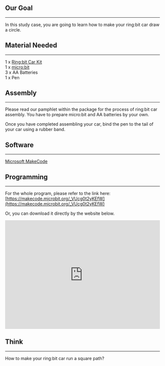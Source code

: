 
## Our Goal  
---
In this study case, you are going to learn how to make your ring:bit car draw a circle.   

## Material Needed  
---
1 x [Ring:bit Car Kit](http://www.elecfreaks.com/estore/ring-bit-car-mirco-bit-educational-smart-robot-kit-for-kids.html)  
1 x [micro:bit](http://www.elecfreaks.com/estore/bbc-micro-bit-board-for-coding-programming.html)  
3 x AA Batteries  
1 x Pen  

## Assembly  
---
Please read our pamphlet within the package for the process of ring:bit car assembly. You have to prepare micro:bit and AA batteries by your own.   

Once you have completed assembling your car, bind the pen to the tail of your car using a rubber band.   

## Software  
---
[Microsoft MakeCode](https://makecode.microbit.org)  

## Programming  
---

For the whole program, please refer to the link here: [https://makecode.microbit.org/_VUcg0t2yKEfW](https://makecode.microbit.org/_VUcg0t2yKEfW)  

Or, you can download it directly by the website below.   

<div style="position:relative;height:0;padding-bottom:70%;overflow:hidden;"><iframe style="position:absolute;top:0;left:0;width:100%;height:100%;" src="https://makecode.microbit.org/#pub:_VUcg0t2yKEfW" frameborder="0" sandbox="allow-popups allow-forms allow-scripts allow-same-origin"></iframe></div>  


## Think  
---
How to make your ring:bit car run a square path? 


